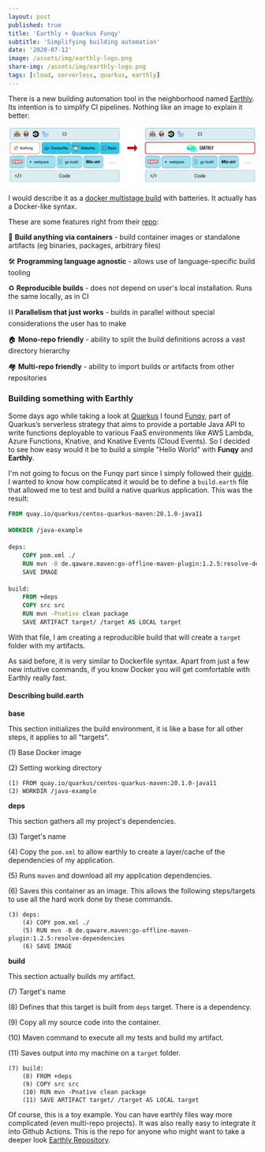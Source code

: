 ```yaml
---
layout: post
published: true
title: 'Earthly + Quarkus Funqy'
subtitle: 'Simplifying building automation'
date: '2020-07-12'
image: /assets/img/earthly-logo.png
share-img: /assets/img/earthly-logo.png
tags: [cloud, serverless, quarkus, earthly]
---
```


There is a new building automation tool in the neighborhood named [Earthly](https://www.earthly.dev/). Its intention is to simplify CI pipelines. Nothing like an image to explain it better:

![EarthlyIntegrationDiagram](/assets/img/earthly-integration-diagram.png)

I would describe it as a [docker multistage build](https://docs.docker.com/develop/develop-images/multistage-build/) with batteries. It actually has a Docker-like syntax. 

These are some features right from their [repo](https://github.com/earthly/earthly):

🐳 **Build anything via containers** - build container images or standalone artifacts (eg binaries, packages, arbitrary files)

🛠 **Programming language agnostic** - allows use of language-specific build tooling

♻️ **Reproducible builds** - does not depend on user's local installation. Runs the same locally, as in CI

⛓ **Parallelism that just works** - builds in parallel without special considerations the user has to make

🏠 **Mono-repo friendly** - ability to split the build definitions across a vast directory hierarchy

🏘 **Multi-repo friendly** - ability to import builds or artifacts from other repositories

### Building something with Earthly

Some days ago while taking a look at [Quarkus](https://quarkus.io/) I found [Funqy](https://quarkus.io/guides/funqy-amazon-lambda), part of Quarkus’s serverless strategy that aims to provide a portable Java API to write functions deployable to various FaaS environments like AWS Lambda, Azure Functions, Knative, and Knative Events (Cloud Events). So I decided to see how easy would it be to build a simple "Hello World" with **Funqy** and **Earthly**.

I'm not going to focus on the Funqy part since I simply followed their [guide](https://quarkus.io/guides/funqy). I wanted to know how complicated it would be to define a `build.earth` file that allowed me to test and build a native quarkus application. This was the result:

```dockerfile
FROM quay.io/quarkus/centos-quarkus-maven:20.1.0-java11

WORKDIR /java-example

deps:
    COPY pom.xml ./
    RUN mvn -B de.qaware.maven:go-offline-maven-plugin:1.2.5:resolve-dependencies
    SAVE IMAGE

build:
    FROM +deps
    COPY src src
    RUN mvn -Pnative clean package
    SAVE ARTIFACT target/ /target AS LOCAL target
```

With that file, I am creating a reproducible build that will create a `target` folder with my artifacts.

As said before, it is very similar to Dockerfile syntax. Apart from just a few new intuitive commands, if you know Docker you will get comfortable with Earthly really fast.

#### Describing build.earth
 
**base**
 
This section initializes the build environment, it is like a base for all other steps, it applies to all "targets".

(1) Base Docker image

(2) Setting working directory

```
(1) FROM quay.io/quarkus/centos-quarkus-maven:20.1.0-java11
(2) WORKDIR /java-example
```

**deps**

This section gathers all my project's dependencies.

(3) Target's name

(4) Copy the `pom.xml` to allow earthly to create a layer/cache of the dependencies of my application.

(5) Runs `maven` and download all my application dependencies.

(6) Saves this container as an image. This allows the following steps/targets to use all the hard work done by these commands.

```
(3) deps:
    (4) COPY pom.xml ./
    (5) RUN mvn -B de.qaware.maven:go-offline-maven-plugin:1.2.5:resolve-dependencies
    (6) SAVE IMAGE
``` 

**build**

This section actually builds my artifact.

(7) Target's name

(8) Defines that this target is built from `deps` target. There is a dependency.

(9) Copy all my source code into the container.

(10) Maven command to execute all my tests and build my artifact.

(11) Saves output into my machine on a `target` folder.

```
(7) build:
    (8) FROM +deps
    (9) COPY src src
    (10) RUN mvn -Pnative clean package
    (11) SAVE ARTIFACT target/ /target AS LOCAL target
```
 
 Of course, this is a toy example. You can have earthly files way more complicated (even multi-repo projects). It was also really easy to integrate it into Github Actions. This is the repo for anyone who might want to take a deeper look [Earthly Repository](https://github.com/JosemyDuarte/earthly-quarkus-poc).
